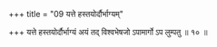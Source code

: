 +++
title = "09 यत्ते हस्तयोर्दौर्भाग्यम्"

+++
यत्ते हस्तयोर्दौर्भाग्यं अयं तद् विश्वभेषजो ऽपामार्गो ऽप लुम्पतु ॥ १० ॥